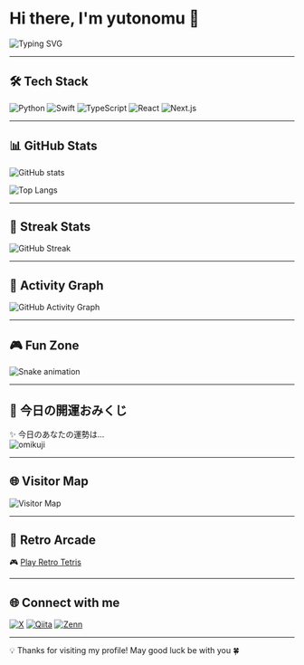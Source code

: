 # Hi there, I'm yutonomu 👋

![Typing SVG](https://readme-typing-svg.herokuapp.com?color=%2336BCF7&lines=Welcome+to+my+GitHub!;I+love+coding+💻;Exploring+new+tech+🚀;Building+fun+projects+🎨)

---

## 🛠 Tech Stack

![Python](https://img.shields.io/badge/Python-3776AB?logo=python&logoColor=white)
![Swift](https://img.shields.io/badge/Swift-FA7343?logo=swift&logoColor=white)
![TypeScript](https://img.shields.io/badge/TypeScript-3178C6?logo=typescript&logoColor=white)
![React](https://img.shields.io/badge/React-61DAFB?logo=react&logoColor=black)
![Next.js](https://img.shields.io/badge/Next.js-000000?logo=next.js&logoColor=white)

---

## 📊 GitHub Stats

![GitHub stats](https://github-readme-stats.vercel.app/api?username=yutonomu&show_icons=true&theme=radical)

![Top Langs](https://github-readme-stats.vercel.app/api/top-langs/?username=yutonomu&layout=compact&theme=radical)

---

## 🌱 Streak Stats
![GitHub Streak](https://streak-stats.demolab.com?user=yutonomu&theme=tokyonight&hide_border=true)

---

## 🎨 Activity Graph
![GitHub Activity Graph](https://github-readme-activity-graph.vercel.app/graph?username=yutonomu&theme=tokyo-night)

---

## 🎮 Fun Zone

![Snake animation](https://github.com/yutonomu/yutonomu/blob/output/snake.svg)

---

## 🔮 今日の開運おみくじ

✨ 今日のあなたの運勢は…  
![omikuji](https://omikuji-api-ten.vercel.app/api/omikuji)

---

## 🌐 Visitor Map
![Visitor Map](https://visitcount.itsvg.in/api?id=yutonomu&label=Profile%20Views&color=12&icon=5&pretty=true)

---

## 👾 Retro Arcade

🎮 [Play Retro Tetris](https://yutonomu.github.io/retro-arcade/)  

---

## 🌐 Connect with me

[![X](https://img.shields.io/badge/X-000000?logo=x&logoColor=white)](https://x.com/yutonomun)
[![Qiita](https://img.shields.io/badge/Qiita-55C500?logo=qiita&logoColor=white)](https://qiita.com/yutonomu)
[![Zenn](https://img.shields.io/badge/Zenn-3EA8FF?logo=zenn&logoColor=white)](https://zenn.dev/yutonomu)

---

💡 Thanks for visiting my profile! May good luck be with you 🍀
